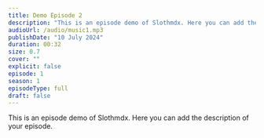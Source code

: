 ```yaml
---
title: Demo Episode 2
description: "This is an episode demo of Slothmdx. Here you can add the description of your episode."
audioUrl: /audio/music1.mp3
publishDate: "10 July 2024"
duration: 00:32
size: 0.7
cover: ""
explicit: false
episode: 1
season: 1
episodeType: full
draft: false
---
```

This is an episode demo of Slothmdx. Here you can add the description of your episode.